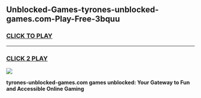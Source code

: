
## Unblocked-Games-tyrones-unblocked-games.com-Play-Free-3bquu
<h3>
<a href="https://premium76.site?title=tyrones-unblocked-games.com&ref=15A">CLICK TO PLAY</a></h3>
<hr>

<h3>
<a href="https://premium76.site?title=tyrones-unblocked-games.com&ref=15A">CLICK 2 PLAY</a>
  
</h3>

<a href="https://premium76.site?title=tyrones-unblocked-games.com&ref=15A"><img src="https://clearcache.store/games.png"></a>


**tyrones-unblocked-games.com games unblocked: Your Gateway to Fun and Accessible Online Gaming**
